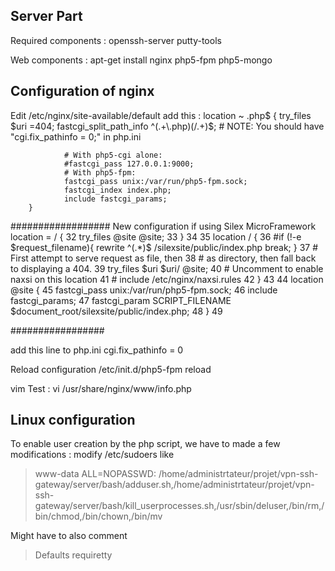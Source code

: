 Server Part
--
Required components : 
openssh-server
putty-tools

Web components :
 apt-get install nginx php5-fpm php5-mongo



Configuration of nginx
--
Edit /etc/nginx/site-available/default
add this :
        location ~ \.php$ {
                try_files $uri =404;
                fastcgi_split_path_info ^(.+\.php)(/.+)$;
                # NOTE: You should have "cgi.fix_pathinfo = 0;" in php.ini

                # With php5-cgi alone:
                #fastcgi_pass 127.0.0.1:9000;
                # With php5-fpm:
                fastcgi_pass unix:/var/run/php5-fpm.sock;
                fastcgi_index index.php;
                include fastcgi_params;
        }

##################
New configuration if using Silex MicroFramework
         location = / {
 32                 try_files @site @site;
 33         }
 34
 35         location / {
 36                 #if (!-e $request_filename){ rewrite ^(.*)$ /silexsite/public/index.php break; }
 37                 # First attempt to serve request as file, then
 38                 # as directory, then fall back to displaying a 404.
 39                 try_files $uri $uri/ @site;
 40                 # Uncomment to enable naxsi on this location
 41                 # include /etc/nginx/naxsi.rules
 42         }
 43
 44         location @site {
 45                 fastcgi_pass unix:/var/run/php5-fpm.sock;
 46                 include fastcgi_params;
 47                 fastcgi_param SCRIPT_FILENAME $document_root/silexsite/public/index.php;
 48         }
 49



#################






add this line to php.ini
cgi.fix_pathinfo = 0

Reload configuration
/etc/init.d/php5-fpm reload

vim Test :
vi /usr/share/nginx/www/info.php

<?php
phpinfo();
?>

Linux configuration
--
To enable user creation by the php script, we have to made a few modifications :
modify /etc/sudoers like 
> www-data ALL=NOPASSWD: /home/administrtateur/projet/vpn-ssh-gateway/server/bash/adduser.sh,/home/administrtateur/projet/vpn-ssh-gateway/server/bash/kill_userprocesses.sh,/usr/sbin/deluser,/bin/rm,/bin/chmod,/bin/chown,/bin/mv



Might have to also comment  
> Defaults requiretty


